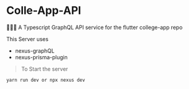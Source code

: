 # Colle-App-API
👨🏻‍🎓 A Typescript GraphQL API service for the flutter college-app repo

This Server uses 

- nexus-graphQL
- nexus-prisma-plugin


> To Start the server 

```yarn run dev or npx nexus dev```

